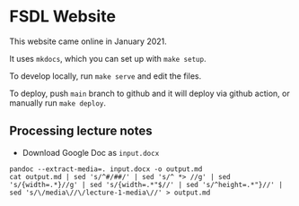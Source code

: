 # FSDL Website

This website came online in January 2021.

It uses `mkdocs`, which you can set up with `make setup`.

To develop locally, run `make serve` and edit the files.

To deploy, push `main` branch to github and it will deploy via github action, or manually run `make deploy`.

## Processing lecture notes

- Download Google Doc as `input.docx`
```
pandoc --extract-media=. input.docx -o output.md
cat output.md | sed 's/^#/##/' | sed 's/^ *> //g' | sed 's/{width=.*}//g' | sed 's/{width=.*"$//' | sed 's/^height=.*"}//' | sed 's/\/media\//\/lecture-1-media\//' > output.md 
```


